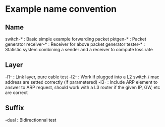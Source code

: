 Example name convention
=======================

Name
----
switch-\*        : Basic simple example forwarding packet
pktgen-\*      : Packet generator
receiver-\*    : Receiver for above packet generator
tester-\*      : Statistic system combining a sender and a receiver to compute loss rate

Layer
-----
-l1-   : Link layer, pure cable test
-l2-   : Work if plugged into a L2 switch / mac address are setted correctly (if parametered)
-l3-   : Include ARP element to answer to ARP request, should work with a L3 router if the given IP, GW, etc are correct

Suffix
------
-dual  : Bidirectionnal test
